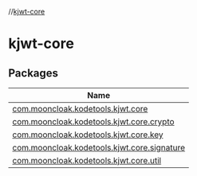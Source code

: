 //[kjwt-core](index.md)

# kjwt-core

## Packages

| Name |
|---|
| [com.mooncloak.kodetools.kjwt.core](kjwt-core/com.mooncloak.kodetools.kjwt.core/index.md) |
| [com.mooncloak.kodetools.kjwt.core.crypto](kjwt-core/com.mooncloak.kodetools.kjwt.core.crypto/index.md) |
| [com.mooncloak.kodetools.kjwt.core.key](kjwt-core/com.mooncloak.kodetools.kjwt.core.key/index.md) |
| [com.mooncloak.kodetools.kjwt.core.signature](kjwt-core/com.mooncloak.kodetools.kjwt.core.signature/index.md) |
| [com.mooncloak.kodetools.kjwt.core.util](kjwt-core/com.mooncloak.kodetools.kjwt.core.util/index.md) |
